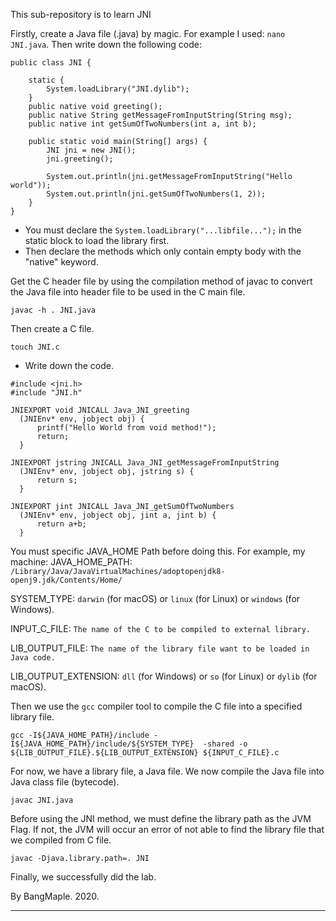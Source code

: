 
This sub-repository is to learn JNI

Firstly, create a Java file (.java) by magic. For example I used: ```nano JNI.java```.
Then write down the following code:
```
public class JNI {

    static {
        System.loadLibrary("JNI.dylib");
    }
    public native void greeting();
    public native String getMessageFromInputString(String msg);
    public native int getSumOfTwoNumbers(int a, int b);

    public static void main(String[] args) {
        JNI jni = new JNI();
        jni.greeting();
        
        System.out.println(jni.getMessageFromInputString("Hello world"));
        System.out.println(jni.getSumOfTwoNumbers(1, 2));
    }
}
```

- You must declare the ```System.loadLibrary("...libfile...");``` in the static block to load the library first.
- Then declare the methods which only contain empty body with the "native" keyword.

Get the C header file by using the compilation method of javac to convert the Java file into header file to be used in the C main file.
```
javac -h . JNI.java
```

Then create a C file.
```
touch JNI.c
```

- Write down the code.

```
#include <jni.h>
#include "JNI.h"

JNIEXPORT void JNICALL Java_JNI_greeting
  (JNIEnv* env, jobject obj) {
      printf("Hello World from void method!");
      return;
  }

JNIEXPORT jstring JNICALL Java_JNI_getMessageFromInputString
  (JNIEnv* env, jobject obj, jstring s) {
      return s;
  }

JNIEXPORT jint JNICALL Java_JNI_getSumOfTwoNumbers
  (JNIEnv* env, jobject obj, jint a, jint b) {
      return a+b;
  }
```

You must specific JAVA_HOME Path before doing this. For example, my machine:
JAVA_HOME_PATH: ```/Library/Java/JavaVirtualMachines/adoptopenjdk8-openj9.jdk/Contents/Home/```

SYSTEM_TYPE: ```darwin``` (for macOS)  or ```linux``` (for Linux) or ```windows``` (for Windows).

INPUT_C_FILE: ```The name of the C to be compiled to external library.```

LIB_OUTPUT_FILE: ```The name of the library file want to be loaded in Java code.```

LIB_OUTPUT_EXTENSION: ```dll``` (for Windows) or  ```so``` (for Linux) or ```dylib``` (for macOS).

Then we use the ```gcc``` compiler tool to compile the C file into a specified library file.
```
gcc -I${JAVA_HOME_PATH}/include -I${JAVA_HOME_PATH}/include/${SYSTEM_TYPE}  -shared -o ${LIB_OUTPUT_FILE}.${LIB_OUTPUT_EXTENSION} ${INPUT_C_FILE}.c
```

For now, we have a library file, a Java file. We now compile the Java file into Java class file (bytecode).

```
javac JNI.java
```

Before using the JNI method, we must define the library path as the JVM Flag. If not, the JVM will occur an error of not able to find the library file that we compiled from C file.
```
javac -Djava.library.path=. JNI
```

Finally, we successfully did the lab.

By BangMaple. 2020.

------------





